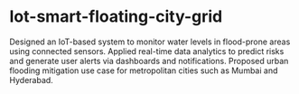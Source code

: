 # Iot-smart-floating-city-grid
Designed an IoT-based system to monitor water levels in flood-prone areas using connected sensors. Applied real-time data analytics to predict risks and generate user alerts via dashboards and notifications. Proposed urban flooding mitigation use case for metropolitan cities such as Mumbai and Hyderabad.
